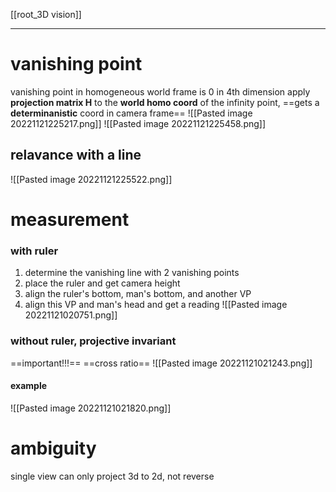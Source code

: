 [[root_3D vision]]
****
# vanishing point
vanishing point in homogeneous world frame is 0 in 4th dimension
apply **projection matrix H** to the **world homo coord** of the infinity point, ==gets a **determinanistic** coord in camera frame==
![[Pasted image 20221121225217.png]]
![[Pasted image 20221121225458.png]]
## relavance with a line
![[Pasted image 20221121225522.png]]

# measurement
### with ruler
1. determine the vanishing line with 2 vanishing points
2. place the ruler and get camera height
3. align the ruler's bottom, man's bottom, and another VP
4. align this VP and man's head and get a reading
![[Pasted image 20221121020751.png]]
### without ruler, projective invariant
==important!!!==
==cross ratio==
![[Pasted image 20221121021243.png]]
#### example
![[Pasted image 20221121021820.png]]

# ambiguity
single view can only project 3d to 2d, not reverse
